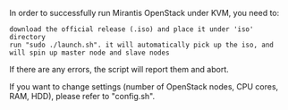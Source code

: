 In order to successfully run Mirantis OpenStack under KVM, you need to:
    
    download the official release (.iso) and place it under 'iso' directory
    run "sudo ./launch.sh". it will automatically pick up the iso, and will spin up master node and slave nodes

If there are any errors, the script will report them and abort.

If you want to change settings (number of OpenStack nodes, CPU cores, RAM, HDD), please refer to "config.sh".

